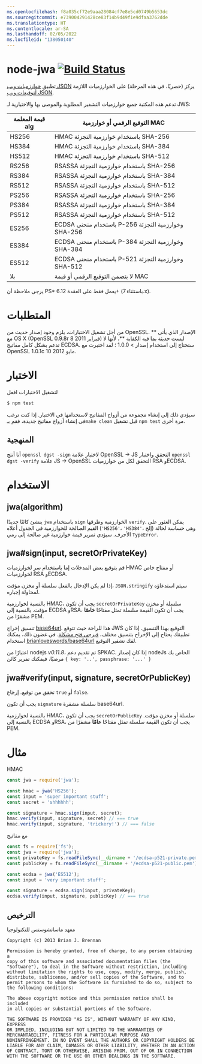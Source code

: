 ```yaml
---
ms.openlocfilehash: f8a035cf72e9aaa28084cf7e8e5cd0749b5653dc
ms.sourcegitcommit: e739004291428ce83f14b9d49f1e9dfaa3762dde
ms.translationtype: HT
ms.contentlocale: ar-SA
ms.lasthandoff: 02/05/2022
ms.locfileid: "138050140"
---
```

# <a name="node-jwa-build-statushttpstravis-ciorgbrianloveswordsnode-jwa"></a>node-jwa [![Build Status](https://travis-ci.org/brianloveswords/node-jwa.svg?branch=master)](https://travis-ci.org/brianloveswords/node-jwa)

تطبيق [خوارزميات ويب JSON](http://tools.ietf.org/id/draft-ietf-jose-json-web-algorithms-08.html) يركز (حصريًا، في هذه المرحلة) على الخوارزميات اللازمة [لتوقيعات ويب JSON](http://self-issued.info/docs/draft-ietf-jose-json-web-signature.html).

تدعم هذه المكتبة جميع خوارزميات التشفير المطلوبة والموصى بها والاختيارية لـ JWS:

قيمة المعلمة alg | التوقيع الرقمي أو خوارزمية MAC
----------------|----------------------------
HS256 | HMAC باستخدام خوارزمية التجزئة SHA-256
HS384 | HMAC باستخدام خوارزمية التجزئة SHA-384
HS512 | HMAC باستخدام خوارزمية التجزئة SHA-512
RS256 | RSASSA باستخدام خوارزمية التجزئة SHA-256
RS384 | RSASSA باستخدام خوارزمية التجزئة SHA-384
RS512 | RSASSA باستخدام خوارزمية التجزئة SHA-512
PS256 | RSASSA باستخدام خوارزمية التجزئة SHA-256
PS384 | RSASSA باستخدام خوارزمية التجزئة SHA-384
PS512 | RSASSA باستخدام خوارزمية التجزئة SHA-512
ES256 | ECDSA باستخدام منحنى P-256 وخوارزمية التجزئة SHA-256
ES384 | ECDSA باستخدام منحنى P-384 وخوارزمية التجزئة SHA-384
ES512 | ECDSA باستخدام منحنى P-521 وخوارزمية التجزئة SHA-512
بلا | لا يتضمن التوقيع الرقمي أو قيمة MAC

يرجى ملاحظة أن PS* يعمل فقط على العقدة 6.12+ (باستثناء 7.x).

# <a name="requirements"></a>المتطلبات

من أجل تشغيل الاختبارات، يلزم وجود إصدار حديث من OpenSSL. ** الإصدار الذي يأتي مع OS X (OpenSSL 0.9.8r 8 فبراير
2011) ليست حديثة بما فيه الكفاية **، لأنها لا تدعم بشكل كامل مفاتيح ECDSA. ستحتاج إلى استخدام إصدار > 1.0.0 ؛ لقد اختبرت مع OpenSSL 1.0.1c 10 مايو 2012.

# <a name="testing"></a>الاختبار

لتشغيل الاختبارات افعل

```bash
$ npm test
```

سيؤدي ذلك إلى إنشاء مجموعة من أزواج المفاتيح لاستخدامها في الاختبار. إذا كنت ترغب في إنشاء أزواج مفاتيح جديدة، فقم بـ`make clean` قبل تشغيل `npm test` مرة أخرى.

## <a name="methodology"></a>المنهجية

أنا أنتج `openssl dgst -sign` لاختبار علامة OpenSSL → JS التحقق واختبار `openssl dgst -verify` علامة JS → OpenSSL التحقق لكل من خوارزميات RSA وECDSA.

# <a name="usage"></a>الاستخدام

## <a name="jwaalgorithm"></a>jwa(algorithm)

ينشئ كائنًا جديدًا `jwa` باستخدام `sign` الخوارزمية وطرقها `verify`. يمكن العثور على القيم الصالحة للخوارزمية في الجدول أعلاه (`'HS256'`، `'HS384'`، إلخ) وهي حساسة لحالة الأحرف. سيؤدي تمرير قيمة خوارزمية غير صالحة إلى رمي `TypeError`.


## <a name="jwasigninput-secretorprivatekey"></a>jwa#sign(input, secretOrPrivateKey)

قم بتوقيع بعض المدخلات إما باستخدام سر لخوارزميات HMAC أو مفتاح خاص لخوارزميات RSA وECDSA.

إذا لم يكن الإدخال بالفعل سلسلة أو مخزن مؤقت، `JSON.stringify` سيتم استدعاؤه لمحاولة إجباره.

بالنسبة لخوارزمية HMAC، يجب أن تكون `secretOrPrivateKey` سلسلة أو مخزن مؤقت. بالنسبة إلى ECDSA وRSA، يجب أن تكون القيمة سلسلة تمثل مفتاحًا **خاصًا** مشفرًا من PEM.

تنسيق إخراج [base64url](http://en.wikipedia.org/wiki/Base64#URL_applications). هذا للراحة حيث تتوقع JWS التوقيع بهذا التنسيق. إذا كان تطبيقك يحتاج إلى الإخراج بتنسيق مختلف، [فيرجى فتح مشكلة](https://github.com/brianloveswords/node-jwa/issues). في غضون ذلك، يمكنك استخدام [brianloveswords/base64url](https://github.com/brianloveswords/base64url) لفك تشفير التوقيع.

اعتبارًا من nodejs *v0.11.8*، تم تقديم دعم SPKAC. إذا كان إصدار nodeJs الخاص بك مرضيًا، فيمكنك تمرير كائن `{ key: '..', passphrase: '...' }`


## <a name="jwaverifyinput-signature-secretorpublickey"></a>jwa#verify(input, signature, secretOrPublicKey)

تحقق من توقيع. إرجاع `true` أو `false`.

يجب أن تكون `signature` سلسلة مشفرة base64url.

بالنسبة لخوارزمية HMAC، يجب أن تكون `secretOrPublicKey` سلسلة أو مخزن مؤقت. بالنسبة إلى ECDSA وRSA، يجب أن تكون القيمة سلسلة تمثل مفتاحًا **عامًا** مشفرًا من PEM.


# <a name="example"></a>مثال

⁧⁩HMAC⁧⁩
```js
const jwa = require('jwa');

const hmac = jwa('HS256');
const input = 'super important stuff';
const secret = 'shhhhhh';

const signature = hmac.sign(input, secret);
hmac.verify(input, signature, secret) // === true
hmac.verify(input, signature, 'trickery!') // === false
```

مع مفاتيح
```js
const fs = require('fs');
const jwa = require('jwa');
const privateKey = fs.readFileSync(__dirname + '/ecdsa-p521-private.pem');
const publicKey = fs.readFileSync(__dirname + '/ecdsa-p521-public.pem');

const ecdsa = jwa('ES512');
const input = 'very important stuff';

const signature = ecdsa.sign(input, privateKey);
ecdsa.verify(input, signature, publicKey) // === true
```
## <a name="license"></a>الترخيص

معهد ماساتشوستس للتكنولوجيا

```
Copyright (c) 2013 Brian J. Brennan

Permission is hereby granted, free of charge, to any person obtaining a
copy of this software and associated documentation files (the
"Software"), to deal in the Software without restriction, including
without limitation the rights to use, copy, modify, merge, publish,
distribute, sublicense, and/or sell copies of the Software, and to
permit persons to whom the Software is furnished to do so, subject to
the following conditions:

The above copyright notice and this permission notice shall be included
in all copies or substantial portions of the Software.

THE SOFTWARE IS PROVIDED "AS IS", WITHOUT WARRANTY OF ANY KIND, EXPRESS
OR IMPLIED, INCLUDING BUT NOT LIMITED TO THE WARRANTIES OF
MERCHANTABILITY, FITNESS FOR A PARTICULAR PURPOSE AND
NONINFRINGEMENT. IN NO EVENT SHALL THE AUTHORS OR COPYRIGHT HOLDERS BE
LIABLE FOR ANY CLAIM, DAMAGES OR OTHER LIABILITY, WHETHER IN AN ACTION
OF CONTRACT, TORT OR OTHERWISE, ARISING FROM, OUT OF OR IN CONNECTION
WITH THE SOFTWARE OR THE USE OR OTHER DEALINGS IN THE SOFTWARE.
```
